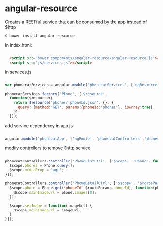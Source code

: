 angular-resource
================


Creates a RESTful service that can be consumed by the app instead of $http

    $ bower install angular-resource

in index.html:

``` html

  <script src="bower_components/angular-resource/angular-resource.js"></script>
  <script src="js/services.js"></script>

```

in services.js

``` javascript

var phonecatServices = angular.module('phonecatServices', ['ngResource']);

phonecatServices.factory('Phone', ['$resource',
  function($resource){
    return $resource('phones/:phoneId.json', {}, {
      query: {method:'GET', params:{phoneId:'phones'}, isArray:true}
    });
  }]);

```

add service dependency in app.js

``` javascript

angular.module('phonecatApp', ['ngRoute', 'phonecatControllers','phonecatFilters', 'phonecatServices']).


```

modify controllers to remove $http service

``` javascript

phonecatControllers.controller('PhoneListCtrl', ['$scope', 'Phone', function($scope, Phone) {
  $scope.phones = Phone.query();
  $scope.orderProp = 'age';
}]);

phonecatControllers.controller('PhoneDetailCtrl', ['$scope', '$routeParams', 'Phone', function($scope, $routeParams, Phone) {
  $scope.phone = Phone.get({phoneId: $routeParams.phoneId}, function(phone) {
    $scope.mainImageUrl = phone.images[0];
  });

  $scope.setImage = function(imageUrl) {
    $scope.mainImageUrl = imageUrl;
  }
}]);


```
